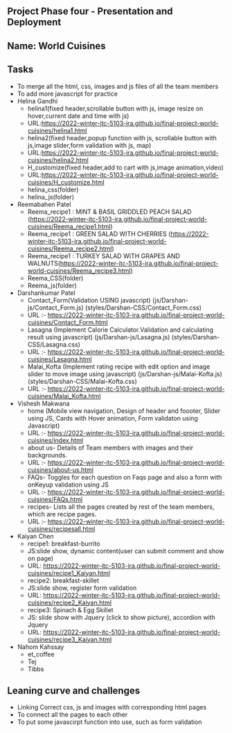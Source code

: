 ## Project Phase four - Presentation and Deployment 

## Name: World Cuisines

## Tasks

- To merge all the html, css, images and js files of all the team members
- To add more javascript for practice
- Helina Gandhi
    - helina1(fixed header,scrollable button with js, image resize on hover,current date and time with js)
    - URL:https://2022-winter-itc-5103-ira.github.io/final-project-world-cuisines/helina1.html
    - helina2(fixed header,popup function with js, scrollable button with js,image slider,form validation with js, map)
    - URL:https://2022-winter-itc-5103-ira.github.io/final-project-world-cuisines/helina2.html
    - H_customize(fixed header,add to cart with js,image animation,video)
    - URL:https://2022-winter-itc-5103-ira.github.io/final-project-world-cuisines/H_customize.html
    - helina_css(folder)
    - helina_js(folder)
- Reemabahen Patel
    - Reema_recipe1 : MINT & BASIL GRIDDLED PEACH SALAD (https://2022-winter-itc-5103-ira.github.io/final-project-world-cuisines/Reema_recipe1.html)
    - Reema_recipe1 : GREEN SALAD WITH CHERRIES (https://2022-winter-itc-5103-ira.github.io/final-project-world-cuisines/Reema_recipe2.html)
    - Reema_recipe1 : TURKEY SALAD WITH GRAPES AND WALNUTS(https://2022-winter-itc-5103-ira.github.io/final-project-world-cuisines/Reema_recipe3.html)
    - Reema_CSS(folder)
    - Reema_js(folder)
- Darshankumar Patel
    - Contact_Form(Validation USING javascript) (js/Darshan-js/Contact_Form.js) (styles/Darshan-CSS/Contact_Form.css)
    - URL :- https://2022-winter-itc-5103-ira.github.io/final-project-world-cuisines/Contact_Form.html
    - Lasagna (Implement Calorie Calculator.Validation and calculating result using javascript) (js/Darshan-js/Lasagna.js) (styles/Darshan-CSS/Lasagna.css)
    - URL :- https://2022-winter-itc-5103-ira.github.io/final-project-world-cuisines/Lasagna.html
    - Malai_Kofta (Implement rating recipe with edit option and image slider to move image using javascript) (js/Darshan-js/Malai-Kofta.js) (styles/Darshan-CSS/Malai-Kofta.css)
    - URL :- https://2022-winter-itc-5103-ira.github.io/final-project-world-cuisines/Malai_Kofta.html
- Vishesh Makwana
    - home (Mobile view navigation, Design of header and foooter, Slider using JS, Cards with Hover animation, Form validaton using Javascript)
    - URL :- https://2022-winter-itc-5103-ira.github.io/final-project-world-cuisines/index.html
    - about us- Details of Team members with images and their backgrounds.
    - URL :- https://2022-winter-itc-5103-ira.github.io/final-project-world-cuisines/about-us.html
    - FAQs- Toggles for each question on Faqs page and also a form with onKeyup validation using JS
    - URL :- https://2022-winter-itc-5103-ira.github.io/final-project-world-cuisines/FAQs.html
    - recipes- Lists all the pages created by rest of the team members, which are recipe pages.
    - URL :- https://2022-winter-itc-5103-ira.github.io/final-project-world-cuisines/recipesall.html
- Kaiyan Chen 
    - recipe1: breakfast-burrito 
    - JS:slide show, dynamic content(user can submit comment and show on page)
    - URL: https://2022-winter-itc-5103-ira.github.io/final-project-world-cuisines/recipe1_Kaiyan.html
    - recipe2: breakfast-skillet
    - JS:slide show, register form validation
    - URL: https://2022-winter-itc-5103-ira.github.io/final-project-world-cuisines/recipe2_Kaiyan.html
    - recipe3: Spinach & Egg Skillet
    - JS: slide show with Jquery (click to show picture), accordion with Jquery
    - URL: https://2022-winter-itc-5103-ira.github.io/final-project-world-cuisines/recipe3_Kaiyan.html
- Nahom Kahssay
    - et_coffee
    - Tej
    - Tibbs

## Leaning curve and challenges

- Linking Correct css, js and images with corresponding html pages
- To connect all the pages to each other
- To put some javascirpt function into use, such as form validation





